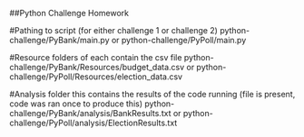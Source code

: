 ##Python Challenge Homework

#Pathing to script (for either challenge 1 or challenge 2)
python-challenge/PyBank/main.py
or
python-challenge/PyPoll/main.py

#Resource folders of each contain the csv file
python-challenge/PyBank/Resources/budget_data.csv
or
python-challenge/PyPoll/Resources/election_data.csv

#Analysis folder
this contains the results of the code running (file is present, code was ran once to produce this)
python-challenge/PyBank/analysis/BankResults.txt
or
python-challenge/PyPoll/analysis/ElectionResults.txt

